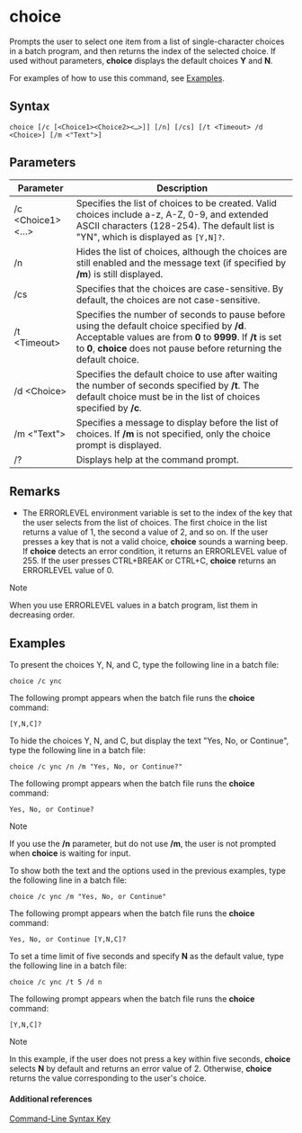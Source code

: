 # choice



Prompts the user to select one item from a list of single-character choices in a batch program, and then returns the index of the selected choice. If used without parameters, **choice** displays the default choices **Y** and **N**.

For examples of how to use this command, see [Examples](#BKMK_examples).

## Syntax

```
choice [/c [<Choice1><Choice2><…>]] [/n] [/cs] [/t <Timeout> /d <Choice>] [/m <"Text">]
```

## Parameters

|Parameter|Description|
|---------|-----------|
|/c \<Choice1><Choice2><…>|Specifies the list of choices to be created. Valid choices include a-z, A-Z, 0-9, and extended ASCII characters (128-254). The default list is "YN", which is displayed as `[Y,N]?`.|
|/n|Hides the list of choices, although the choices are still enabled and the message text (if specified by **/m**) is still displayed.|
|/cs|Specifies that the choices are case-sensitive. By default, the choices are not case-sensitive.|
|/t \<Timeout>|Specifies the number of seconds to pause before using the default choice specified by **/d**. Acceptable values are from **0** to **9999**. If **/t** is set to **0**, **choice** does not pause before returning the default choice.|
|/d \<Choice>|Specifies the default choice to use after waiting the number of seconds specified by **/t**. The default choice must be in the list of choices specified by **/c**.|
|/m <"Text">|Specifies a message to display before the list of choices. If **/m** is not specified, only the choice prompt is displayed.|
|/?|Displays help at the command prompt.|

## Remarks

-   The ERRORLEVEL environment variable is set to the index of the key that the user selects from the list of choices. The first choice in the list returns a value of 1, the second a value of 2, and so on. If the user presses a key that is not a valid choice, **choice** sounds a warning beep. If **choice** detects an error condition, it returns an ERRORLEVEL value of 255. If the user presses CTRL+BREAK or CTRL+C, **choice** returns an ERRORLEVEL value of 0.

> [!NOTE]
> When you use ERRORLEVEL values in a batch program, list them in decreasing order.

## <a name="BKMK_examples"></a>Examples

To present the choices Y, N, and C, type the following line in a batch file:
```
choice /c ync
```
The following prompt appears when the batch file runs the **choice** command:
```
[Y,N,C]?
```
To hide the choices Y, N, and C, but display the text "Yes, No, or Continue", type the following line in a batch file:
```
choice /c ync /n /m "Yes, No, or Continue?"
```
The following prompt appears when the batch file runs the **choice** command:
```
Yes, No, or Continue?
```

> [!NOTE]
> If you use the **/n** parameter, but do not use **/m**, the user is not prompted when **choice** is waiting for input.

To show both the text and the options used in the previous examples, type the following line in a batch file:
```
choice /c ync /m "Yes, No, or Continue"
```
The following prompt appears when the batch file runs the **choice** command:
```
Yes, No, or Continue [Y,N,C]?
```
To set a time limit of five seconds and specify **N** as the default value, type the following line in a batch file:
```
choice /c ync /t 5 /d n
```
The following prompt appears when the batch file runs the **choice** command:
```
[Y,N,C]?
```

> [!NOTE]
> In this example, if the user does not press a key within five seconds, **choice** selects **N** by default and returns an error value of 2. Otherwise, **choice** returns the value corresponding to the user's choice.

#### Additional references

[Command-Line Syntax Key](command-line-syntax-key.md)